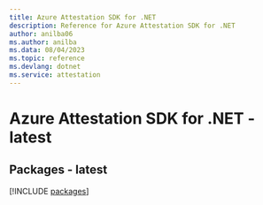 ```yaml
---
title: Azure Attestation SDK for .NET
description: Reference for Azure Attestation SDK for .NET
author: anilba06
ms.author: anilba
ms.data: 08/04/2023
ms.topic: reference
ms.devlang: dotnet
ms.service: attestation
---
```

# Azure Attestation SDK for .NET - latest
## Packages - latest
[!INCLUDE [packages](attestation-index.md)]